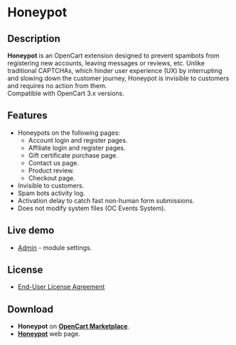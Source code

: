 # Honeypot

## Description
**Honeypot** is an OpenCart extension designed to prevent spambots from registering new accounts, leaving messages or reviews, etc. Unlike traditional CAPTCHAs, which hinder user experience (UX) by interrupting and slowing down the customer journey, Honeypot is invisible to customers and requires no action from them.  
Compatible with OpenCart 3.x versions.

## Features
* Honeypots on the following pages:
  - Account login and register pages.
  - Affiliate login and register pages.
  - Gift certificate purchase page.
  - Contact us page.
  - Product review.
  - Checkout page.
* Invisible to customers.
* Spam bots activity log.
* Activation delay to catch fast non-human form submissions.
* Does not modify system files (OC Events System).

## Live demo
* [Admin](https://demo.ocmod.space/a/admin/index.php?route=extension/captcha/honeypot) - module settings.

## License
* [End-User License Agreement](../EULA.txt)

## Download
* **Honeypot** on [**OpenCart Marketplace**](https://www.opencart.com/index.php?route=marketplace/extension/info&extension_id=45552).
* [**Honeypot**](https://www.ocmod.space/honeypot) web page.
